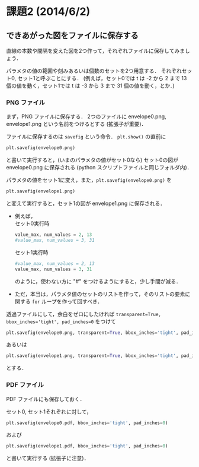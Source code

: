 課題2 (2014/6/2)
=========

## できあがった図をファイルに保存する

直線の本数や間隔を変えた図を2つ作って，それぞれファイルに保存してみましょう．

パラメタの値の範囲や刻みあるいは個数のセットを2つ用意する．
それぞれセット0, セット1と呼ぶことにする．
(例えば，セット0では t は -2 から 2 まで 13 個の値を動く，セット1では t は -3 から 3 まで 31 個の値を動く，とか．)


### PNG ファイル

まず，PNG ファイルに保存する．
2つのファイルに envelope0.png, envelope1.png という名前をつけるとする (拡張子が重要)．

ファイルに保存するのは `savefig` という命令．
`plt.show()` の直前に

```python
plt.savefig(envelope0.png)
```

と書いて実行すると，(いまのパラメタの値がセット0なら) セット0の図が envelope0.png に保存される
(python スクリプトファイルと同じフォルダ内)．

パラメタの値をセット1に変え，また，`plt.savefig(envelope0.png)` を

```python
plt.savefig(envelope1.png)
```

と変えて実行すると，セット1の図が envelope1.png に保存される．

* 例えば，  
  セット0実行時
  
  ```python
  value_max, num_values = 2, 13
  #value_max, num_values = 3, 31
  ```
  
  セット1実行時
  ```python
  #value_max, num_values = 2, 13
  value_max, num_values = 3, 31
  ```
  
  のように，使わない方に "#" をつけるようにすると，少し手間が減る．
* ただ，本当は，パラメタ値のセットのリストを作って，そのリストの要素に関する `for` ループを作って回すべき．

透過ファイルにして，余白をゼロにしたければ `transparent=True, bbox_inches='tight', pad_inches=0` をつけて

```python
plt.savefig(envelope0.png, transparent=True, bbox_inches='tight', pad_inches=0)
```

あるいは

```python
plt.savefig(envelope1.png, transparent=True, bbox_inches='tight', pad_inches=0)
```

とする．


### PDF ファイル

PDF ファイルにも保存しておく．

セット0, セット1それぞれに対して，

```python
plt.savefig(envelope0.pdf, bbox_inches='tight', pad_inches=0)
```

および

```python
plt.savefig(envelope1.pdf, bbox_inches='tight', pad_inches=0)
```

と書いて実行する (拡張子に注意)．
